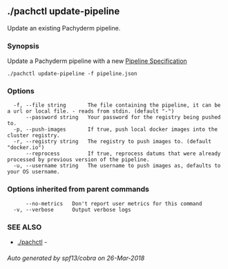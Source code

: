 ## ./pachctl update-pipeline

Update an existing Pachyderm pipeline.

### Synopsis


Update a Pachyderm pipeline with a new [Pipeline Specification](../reference/pipeline_spec.html)

```
./pachctl update-pipeline -f pipeline.json
```

### Options

```
  -f, --file string       The file containing the pipeline, it can be a url or local file. - reads from stdin. (default "-")
      --password string   Your password for the registry being pushed to.
  -p, --push-images       If true, push local docker images into the cluster registry.
  -r, --registry string   The registry to push images to. (default "docker.io")
      --reprocess         If true, reprocess datums that were already processed by previous version of the pipeline.
  -u, --username string   The username to push images as, defaults to your OS username.
```

### Options inherited from parent commands

```
      --no-metrics   Don't report user metrics for this command
  -v, --verbose      Output verbose logs
```

### SEE ALSO
* [./pachctl](./pachctl.md)	 - 

###### Auto generated by spf13/cobra on 26-Mar-2018

